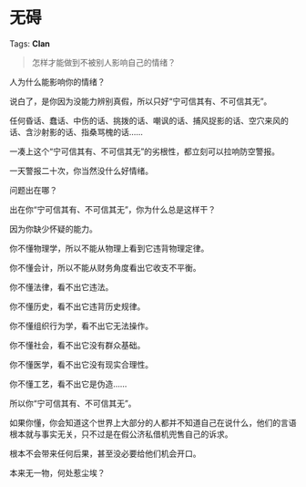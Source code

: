 # 无碍

Tags: **Clan**

> 怎样才能做到不被别人影响自己的情绪？



人为什么能影响你的情绪？

说白了，是你因为没能力辨别真假，所以只好“宁可信其有、不可信其无”。

任何昏话、蠢话、中伤的话、挑拨的话、嘲讽的话、捕风捉影的话、空穴来风的话、含沙射影的话、指桑骂槐的话……

一凑上这个“宁可信其有、不可信其无”的劣根性，都立刻可以拉响防空警报。

一天警报二十次，你当然没什么好情绪。

问题出在哪？

出在你“宁可信其有、不可信其无”，你为什么总是这样干？

因为你缺少怀疑的能力。

你不懂物理学，所以不能从物理上看到它违背物理定律。

你不懂会计，所以不能从财务角度看出它收支不平衡。

你不懂法律，看不出它违法。

你不懂历史，看不出它违背历史规律。

你不懂组织行为学，看不出它无法操作。

你不懂社会，看不出它没有群众基础。

你不懂医学，看不出它没有现实合理性。

你不懂工艺，看不出它是伪造……

所以你“宁可信其有、不可信其无”。

如果你懂，你会知道这个世界上大部分的人都并不知道自己在说什么，他们的言语根本就与事实无关，只不过是在假公济私借机兜售自己的诉求。

根本不会带来任何后果，甚至没必要给他们机会开口。

本来无一物，何处惹尘埃？



